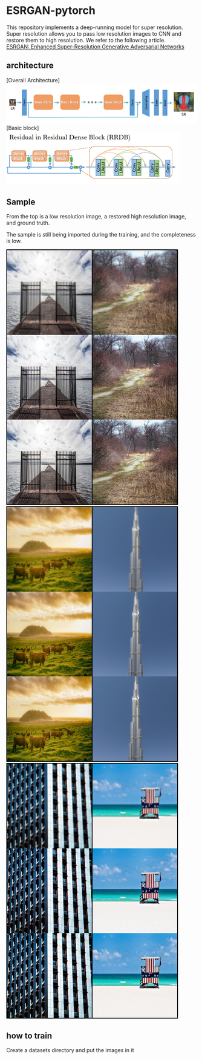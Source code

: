 # ESRGAN-pytorch

This repository implements a deep-running model for super resolution.
 Super resolution allows you to pass low resolution images to CNN and restore them to high resolution. 
 We refer to the following article.  
 [ESRGAN: Enhanced Super-Resolution Generative Adversarial Networks](https://arxiv.org/abs/1809.00219)  
 
 ## architecture
 [Overall Architecture]
 ![ESRGAN architecture](./image/architecture.PNG)  
 [Basic block]  
 ![BasicBlock](./image/basicBlock.PNG)
 
 ## Sample
From the top is a low resolution image, a restored high resolution image, and ground truth.  

The sample is still being imported during the training, and the completeness is low.  

 ![Sample](./image/sample1.png)
 ![Sample](./image/sample2.png)
 ![Sample](./image/sample3.png)
 
 ## how to train
Create a datasets directory and put the images in it
